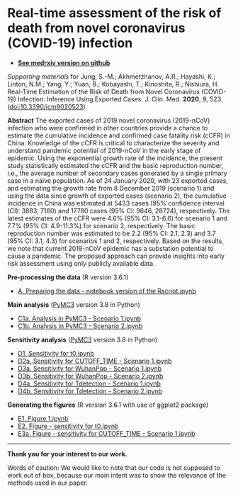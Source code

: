 # Real-time assessment of the risk of death from novel coronavirus (COVID-19) infection

* [**See medrxiv version on github**](https://github.com/aakhmetz/WuhanCFR2020/blob/master/manuscript/Jung%20et%20al%202020%20Medrxiv%20-%20version%202.pdf)

*Supporting materials* for Jung, S.-M.; Akhmetzhanov, A.R.; Hayashi, K.; Linton, N.M.; Yang, Y.; Yuan, B.; Kobayashi, T.; Kinoshita, R.; Nishiura, H. Real-Time Estimation of the Risk of Death from Novel Coronavirus (COVID-19) Infection: Inference Using Exported Cases. J. Clin. Med. **2020**, 9, 523. ([doi:10.3390/jcm9020523](http://dx.doi.org/10.3390/jcm9020523)) 

**Abstract** The exported cases of 2019 novel coronavirus (2019-nCoV) infection who were confirmed in other countries provide a chance to estimate the cumulative incidence and confirmed case fatality risk (cCFR) in China. Knowledge of the cCFR is critical to characterize the severity and understand pandemic potential of 2019-nCoV in the early stage of epidemic. Using the exponential growth rate of the incidence, the present study statistically estimated the cCFR and the basic reproduction number, i.e., the average number of secondary cases generated by a single primary case in a naive population. As of 24 January 2020, with 23 exported cases, and estimating the growth rate from 8 December 2019 (scenario 1) and using the data since growth of exported cases (scenario 2), the cumulative incidence in China was estimated at 5433 cases (95% confidence interval (CI): 3883, 7160) and 17780 cases (95% CI: 9646, 28724), respectively. The latest estimates of the cCFR were 4.6% (95% CI: 3.1-6.6) for scenario 1 and 7.7% (95% CI: 4.9-11.3%) for scenario 2, respectively. The basic reproduction number was estimated to be 2.2 (95% CI: 2.1, 2.3) and 3.7 (95% CI: 3.1, 4.3) for scenarios 1 and 2, respectively. Based on the results, we note that current 2019-nCoV epidemic has a substation potential to cause a pandemic. The proposed approach can provide insights into early risk assessment using only publicly available data.

**Pre-processing the data** (R version 3.6.1)
* [A. Preparing the data - notebook version of the Rscript.ipynb](https://nbviewer.jupyter.org/github/aakhmetz/WuhanCFR2020/blob/master/scripts/A.%20Preparing%20the%20data%20-%20notebook%20version%20of%20the%20Rscript.ipynb)
 
**Main analysis** ([PyMC3](https://docs.pymc.io/) version 3.8 in Python)
* [C1a. Analysis in PyMC3 - Scenario 1.ipynb](https://nbviewer.jupyter.org/github/aakhmetz/WuhanCFR2020/blob/master/scripts/C1a.%20Analysis%20in%20PyMC3%20-%20Scenario%201.ipynb)
* [C1b. Analysis in PyMC3 - Scenario 2.ipynb](https://nbviewer.jupyter.org/github/aakhmetz/WuhanCFR2020/blob/master/scripts/C1b.%20Analysis%20in%20PyMC3%20-%20Scenario%202.ipynb)

**Sensitivity analysis** ([PyMC3](https://docs.pymc.io/) version 3.8 in Python)
* [D1. Sensitivity for t0.ipynb](https://nbviewer.jupyter.org/github/aakhmetz/WuhanCFR2020/blob/master/scripts/D1.%20Sensitivity%20for%20t0.ipynb)
* [D2a. Sensitivity for CUTOFF_TIME - Scenario 1.ipynb](https://nbviewer.jupyter.org/github/aakhmetz/WuhanCFR2020/blob/master/scripts/D2a.%20Sensitivity%20for%20CUTOFF_TIME%20-%20Scenario%201.ipynb)
* [D3a. Sensitivity for WuhanPop - Scenario 1.ipynb](https://nbviewer.jupyter.org/github/aakhmetz/WuhanCFR2020/blob/master/scripts/D3a.%20Sensitivity%20for%20WuhanPop%20-%20Scenario%201.ipynb)
* [D3b. Sensitivity for WuhanPop - Scenario 2.ipynb](https://nbviewer.jupyter.org/github/aakhmetz/WuhanCFR2020/blob/master/scripts/D3b.%20Sensitivity%20for%20WuhanPop%20-%20Scenario%202.ipynb)
* [D4a. Sensitivity for Tdetection - Scenario 1.ipynb](https://nbviewer.jupyter.org/github/aakhmetz/WuhanCFR2020/blob/master/scripts/D4a.%20Sensitivity%20for%20Tdetection%20-%20Scenario%201.ipynb)
* [D4b. Sensitivity for Tdetection - Scenario 2.ipynb](https://nbviewer.jupyter.org/github/aakhmetz/WuhanCFR2020/blob/master/scripts/D4b.%20Sensitivity%20for%20Tdetection%20-%20Scenario%202.ipynb)

**Generating the figures** (R version 3.6.1 with use of ggplot2 package)
* [E1. Figure 1.ipynb](https://nbviewer.jupyter.org/github/aakhmetz/WuhanCFR2020/blob/master/scripts/E1.%20Figure%201.ipynb)
* [E2. Figure - sensitivity for t0.ipynb](https://nbviewer.jupyter.org/github/aakhmetz/WuhanCFR2020/blob/master/scripts/E2.%20Figure%20-%20sensitivity%20for%20t0.ipynb)
* [E3a. Figure - sensitivity for CUTOFF_TIME - Scenario 1.ipynb](https://nbviewer.jupyter.org/github/aakhmetz/WuhanCFR2020/blob/master/scripts/E3a.%20Figure%20-%20sensitivity%20for%20CUTOFF_TIME%20-%20Scenario%201.ipynb)

------
**Thank you for your interest to our work.**

Words of caution: We would like to note that our code is not supposed to work out of box, because our main intent was to show the relevance of the methods used in our paper.
